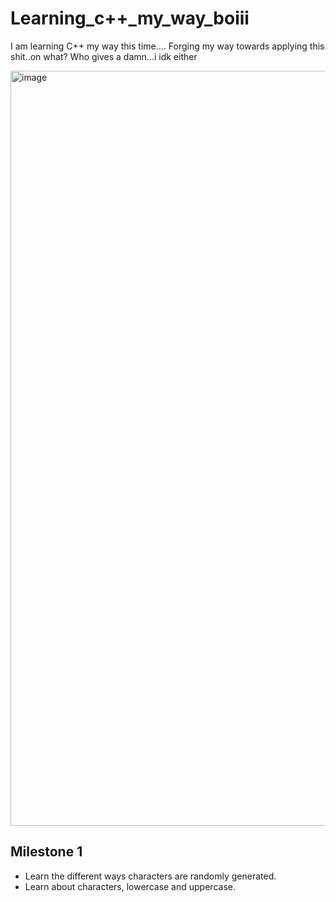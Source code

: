 # Learning_c++_my_way_boiii
I am learning C++ my way this time....
Forging my way towards applying this shit..on what? Who gives a damn...i idk either

<img width="2564" height="1208" alt="image" src="https://github.com/user-attachments/assets/03a866a7-26e9-48b0-b030-9ecf5129865e" />

## Milestone 1
* Learn the different ways characters are randomly generated.
* Learn about characters, lowercase and uppercase.
